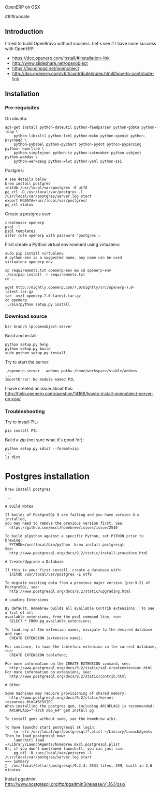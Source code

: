 OpenERP on OSX

[meta:author]: <> (Jonas Colmsjo)
[meta:title]: <> (OpenERP on OSX)
[meta:date]: <> (2013-04-14)
[meta:nested:key]: <> (Metadata value)

##!!truncate


## Introduction

I tried to build OpenBravo without success. Let's see if I have more success with OpenERP.

 * https://doc.openerp.com/install/#installation-link
 * http://www.slideshare.net/openobject
 * https://launchpad.net/openobject
 * http://doc.openerp.com/v6.1/contribute/index.html#how-to-contribute-link


 ## Installation


### Pre-requisites


On ubuntu:

```
apt-get install python-dateutil python-feedparser python-gdata python-ldap \
    python-libxslt1 python-lxml python-mako python-openid python-psycopg2 \
    python-pybabel python-pychart python-pydot python-pyparsing python-reportlab \
    python-simplejson python-tz python-vatnumber python-vobject python-webdav \
    python-werkzeug python-xlwt python-yaml python-zsi

```


Postgres:

```
# see details below
brew install postgres
initdb /usr/local/var/postgres -E utf8
pg_ctl -D /usr/local/var/postgres -l /usr/local/var/postgres/server.log start
export PGDATA=/usr/local/var/postgres/
pg_ctl status
```

Create a postgres user

```
createuser openerp
psql -l
psql template1
alter role openerp with password 'postgres';
```




First create a Python virtual environment using virtualenv:

```
sudo pip install virtualenv
# python-env is a suggested name, any name can be used
virtualenv openerp-env
```


```
cp requirements.txt openerp-env && cd openerp-env
./bin/pip install -r requirements.txt
cd ..
```


```
wget http://nightly.openerp.com/7.0/nightly/src/openerp-7.0-latest.tar.gz
tar -xvzf openerp-7.0-latest.tar.gz
cd openerp
../bin/python setup.py install
```


### Download source


 ```
bzr branch lp:openobject-server
```

Build and install:

```
python setup.py help
python setup.py build
sudo python setup.py install
```


Try to start the server:


```
./openerp-server --addons-path=~/home/workspace/stable/addons
...
ImportError: No module named PIL
```

I have created an issue about this: http://help.openerp.com/question/14169/howto-install-openobject-server-on-osx/


### Troubleshooting

Try to install PIL:

```
pip install PIL
```




Build a zip (not sure what it's good for):

```
python setup.py sdist --format=zip
...
ls dist
```




# Postgres installation



```
brew install postgres

...

# Build Notes

If builds of PostgreSQL 9 are failing and you have version 8.x installed,
you may need to remove the previous version first. See:
  https://github.com/mxcl/homebrew/issues/issue/2510

To build plpython against a specific Python, set PYTHON prior to brewing:
  PYTHON=/usr/local/bin/python  brew install postgresql
See:
  http://www.postgresql.org/docs/9.2/static/install-procedure.html

# Create/Upgrade a Database

If this is your first install, create a database with:
  initdb /usr/local/var/postgres -E utf8

To migrate existing data from a previous major version (pre-9.2) of PostgreSQL, see:
  http://www.postgresql.org/docs/9.2/static/upgrading.html

# Loading Extensions

By default, Homebrew builds all available Contrib extensions.  To see a list of all
available extensions, from the psql command line, run:
  SELECT * FROM pg_available_extensions;

To load any of the extension names, navigate to the desired database and run:
  CREATE EXTENSION [extension name];

For instance, to load the tablefunc extension in the current database, run:
  CREATE EXTENSION tablefunc;

For more information on the CREATE EXTENSION command, see:
  http://www.postgresql.org/docs/9.2/static/sql-createextension.html
For more information on extensions, see:
  http://www.postgresql.org/docs/9.2/static/contrib.html

# Other

Some machines may require provisioning of shared memory:
  http://www.postgresql.org/docs/9.2/static/kernel-resources.html#SYSVIPC
When installing the postgres gem, including ARCHFLAGS is recommended:
  ARCHFLAGS="-arch x86_64" gem install pg

To install gems without sudo, see the Homebrew wiki.

To have launchd start postgresql at login:
    ln -sfv /usr/local/opt/postgresql/*.plist ~/Library/LaunchAgents
Then to load postgresql now:
    launchctl load ~/Library/LaunchAgents/homebrew.mxcl.postgresql.plist
Or, if you don't want/need launchctl, you can just run:
    pg_ctl -D /usr/local/var/postgres -l /usr/local/var/postgres/server.log start
==> Summary
🍺  /usr/local/Cellar/postgresql/9.2.4: 2831 files, 39M, built in 2.6 minutes

```


Install pgadmin: http://www.postgresql.org/ftp/pgadmin3/release/v1.16.1/osx/




